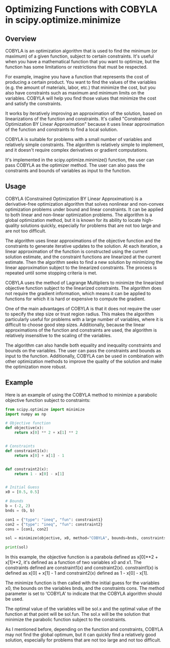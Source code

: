 # Optimizing Functions with COBYLA in scipy.optimize.minimize

## Overview
COBYLA is an optimization algorithm that is used to find the minimum (or maximum) of a given function, subject to certain constraints. It's useful when you have a mathematical function that you want to optimize, but the function has some limitations or restrictions that must be respected.

For example, imagine you have a function that represents the cost of producing a certain product. You want to find the values of the variables (e.g. the amount of materials, labor, etc.) that minimize the cost, but you also have constraints such as maximum and minimum limits on the variables. COBYLA will help you find those values that minimize the cost and satisfy the constraints.

It works by iteratively improving an approximation of the solution, based on linearizations of the function and constraints. It's called "Constrained Optimization BY Linear Approximation" because it uses linear approximation of the function and constraints to find a local solution.

COBYLA is suitable for problems with a small number of variables and relatively simple constraints. The algorithm is relatively simple to implement, and it doesn't require complex derivatives or gradient computations.

It's implemented in the scipy.optimize.minimize() function, the user can pass COBYLA as the optimizer method. The user can also pass the constraints and bounds of variables as input to the function.

## Usage
COBYLA (Constrained Optimization BY Linear Approximation) is a derivative-free optimization algorithm that solves nonlinear and non-convex optimization problems under bound and linear constraints. It can be applied to both linear and non-linear optimization problems. The algorithm is a global optimization method, but it is known for its ability to locate high-quality solutions quickly, especially for problems that are not too large and are not too difficult.

The algorithm uses linear approximations of the objective function and the constraints to generate iterative updates to the solution. At each iteration, a linear approximation of the function is constructed using the current solution estimate, and the constraint functions are linearized at the current estimate. Then the algorithm seeks to find a new solution by minimizing the linear approximation subject to the linearized constraints. The process is repeated until some stopping criteria is met.

COBYLA uses the method of Lagrange Multipliers to minimize the linearized objective function subject to the linearized constraints. The algorithm does not require the gradient information, which means it can be applied to functions for which it is hard or expensive to compute the gradient.

One of the main advantages of COBYLA is that it does not require the user to specify the step size or trust region radius. This makes the algorithm particularly useful for problems with a large number of variables, where it is difficult to choose good step sizes. Additionally, because the linear approximations of the function and constraints are used, the algorithm is relatively insensitive to the scaling of the variables.

The algorithm can also handle both equality and inequality constraints and bounds on the variables. The user can pass the constraints and bounds as input to the function. Additionally, COBYLA can be used in combination with other optimization methods to improve the quality of the solution and make the optimization more robust.

## Example
Here is an example of using the COBYLA method to minimize a parabolic objective function subject to constraints:

```python
from scipy.optimize import minimize
import numpy as np

# Objective function
def objective(x):
    return x[0] ** 2 + x[1] ** 2


# Constraints
def constraint1(x):
    return x[0] + x[1] - 1


def constraint2(x):
    return 1 - x[0] - x[1]


# Initial Guess
x0 = [0.5, 0.5]

# Bounds
b = (-2, 2)
bnds = (b, b)

con1 = {"type": "ineq", "fun": constraint1}
con2 = {"type": "ineq", "fun": constraint2}
cons = [con1, con2]

sol = minimize(objective, x0, method="COBYLA", bounds=bnds, constraints=cons)

print(sol)
```

In this example, the objective function is a parabola defined as x[0]**2 + x[1]**2, it's defined as a function of two variables x0 and x1. The constraints defined are constraint1(x) and constraint2(x). constraint1(x) is defined as x[0] + x[1] - 1 and constraint2(x) defined as 1 - x[0] - x[1].

The minimize function is then called with the initial guess for the variables x0, the bounds on the variables bnds, and the constraints cons. The method parameter is set to 'COBYLA' to indicate that the COBYLA algorithm should be used.

The optimal value of the variables will be sol.x and the optimal value of the function at that point will be sol.fun. The sol.x will be the solution that minimize the parabolic function subject to the constraints.

As I mentioned before, depending on the function and constraints, COBYLA may not find the global optimum, but it can quickly find a relatively good solution, especially for problems that are not too large and not too difficult.
